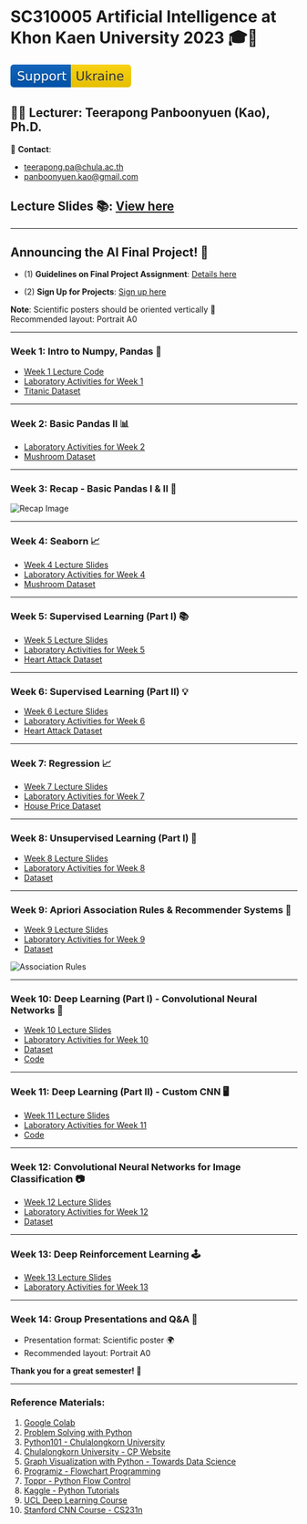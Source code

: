 # SC310005 Artificial Intelligence at Khon Kaen University 2023 🎓🤖

[![Support-Ukraine](https://raw.githubusercontent.com/kaopanboonyuen/2110446_DataScience_2021s2/main/img/Support-Ukraine-FFD500.svg)](https://supportukrainenow.org/)

## 🧑‍🌾 Lecturer: Teerapong Panboonyuen (Kao), Ph.D.  

📧 **Contact**:  
- [teerapong.pa@chula.ac.th](mailto:teerapong.pa@chula.ac.th)  
- [panboonyuen.kao@gmail.com](mailto:panboonyuen.kao@gmail.com)

## Lecture Slides 📚: [View here](https://bit.ly/sc310005lectures)

---

## **Announcing the AI Final Project!** 🎉

- (1) **Guidelines on Final Project Assignment**: [Details here](https://github.com/kaopanboonyuen/SC310005_ArtificialIntelligence_2023s1/blob/main/assignments/SC310005-AI-Final-Project.pdf)

- (2) **Sign Up for Projects**: [Sign up here](https://docs.google.com/spreadsheets/d/18tur5UXjUjxgegQziECyGpKikS-WqRwj2QNNllYX9Bs/edit?usp=sharing)

**Note**: Scientific posters should be oriented vertically 📏  
Recommended layout: Portrait A0

---

### Week 1: Intro to Numpy, Pandas 🧮

- [Week 1 Lecture Code](https://colab.research.google.com/drive/1bq3i-WfNEJytu9EefqF4LbC3gepN0OL0?usp=sharing)  
- [Laboratory Activities for Week 1](https://github.com/kaopanboonyuen/SC310005_ArtificialIntelligence_2023s1/blob/main/assignments/SC310005-Week-1-AI-Laboratory-Activities.pdf)  
- [Titanic Dataset](https://raw.githubusercontent.com/kaopanboonyuen/SC310005_ArtificialIntelligence_2023s1/main/dataset/titanic_dataset.csv)

---

### Week 2: Basic Pandas II 📊

- [Laboratory Activities for Week 2](https://github.com/kaopanboonyuen/SC310005_ArtificialIntelligence_2023s1/blob/main/assignments/SC310005-Week-2-AI-Laboratory-Activities.pdf)  
- [Mushroom Dataset](https://raw.githubusercontent.com/kaopanboonyuen/SC310005_ArtificialIntelligence_2023s1/main/dataset/mushrooms_dataset.csv)

---

### Week 3: Recap - Basic Pandas I & II 🔄

![Recap Image](https://cdn.otus.ru/media/public/b7/50/1-1801-b75093.png)

---

### Week 4: Seaborn 📈

- [Week 4 Lecture Slides](https://github.com/kaopanboonyuen/SC310005_ArtificialIntelligence_2023s1/blob/main/slides/lecture_4_seaborn.pdf)  
- [Laboratory Activities for Week 4](https://github.com/kaopanboonyuen/SC310005_ArtificialIntelligence_2023s1/blob/main/assignments/SC310005-Week-4-AI-Laboratory-Activities.pdf)  
- [Mushroom Dataset](https://raw.githubusercontent.com/kaopanboonyuen/SC310005_ArtificialIntelligence_2023s1/main/dataset/mushrooms_dataset.csv)

---

### Week 5: Supervised Learning (Part I) 📚

- [Week 5 Lecture Slides](https://github.com/kaopanboonyuen/SC310005_ArtificialIntelligence_2023s1/blob/main/slides/lecture_5_supervised_learning_part_i.pdf)  
- [Laboratory Activities for Week 5](https://github.com/kaopanboonyuen/SC310005_ArtificialIntelligence_2023s1/blob/main/assignments/SC310005-Week-5-AI-Laboratory-Activities.pdf)  
- [Heart Attack Dataset](https://raw.githubusercontent.com/kaopanboonyuen/SC310005_ArtificialIntelligence_2023s1/main/dataset/heart_attack_dataset.csv)

---

### Week 6: Supervised Learning (Part II) 💡

- [Week 6 Lecture Slides](https://github.com/kaopanboonyuen/SC310005_ArtificialIntelligence_2023s1/blob/main/slides/lecture_6_supervised_learning_part_ii.pdf)  
- [Laboratory Activities for Week 6](https://github.com/kaopanboonyuen/SC310005_ArtificialIntelligence_2023s1/blob/main/assignments/SC310005-Week-6-AI-Laboratory-Activities.pdf)  
- [Heart Attack Dataset](https://raw.githubusercontent.com/kaopanboonyuen/SC310005_ArtificialIntelligence_2023s1/main/dataset/heart_attack_dataset.csv)

---

### Week 7: Regression 📈

- [Week 7 Lecture Slides](https://github.com/kaopanboonyuen/SC310005_ArtificialIntelligence_2023s1/blob/main/slides/lecture_7_regression.pdf)  
- [Laboratory Activities for Week 7](https://github.com/kaopanboonyuen/SC310005_ArtificialIntelligence_2023s1/blob/main/assignments/SC310005-Week-7-AI-Laboratory-Activities.pdf)  
- [House Price Dataset](https://raw.githubusercontent.com/kaopanboonyuen/SC310005_ArtificialIntelligence_2023s1/main/dataset/house_prices_dataset.csv)

---

### Week 8: Unsupervised Learning (Part I) 🌱

- [Week 8 Lecture Slides](https://github.com/kaopanboonyuen/SC310005_ArtificialIntelligence_2023s1/blob/main/slides/lecture_8_unsupervised_learning_part_i.pdf)  
- [Laboratory Activities for Week 8](https://github.com/kaopanboonyuen/SC310005_ArtificialIntelligence_2023s1/blob/main/assignments/SC310005-Week-8-AI-Laboratory-Activities.pdf)  
- [Dataset](https://raw.githubusercontent.com/kaopanboonyuen/SC310005_ArtificialIntelligence_2023s1/main/dataset/covid19_vaccination_dataset.csv)

---

### Week 9: Apriori Association Rules & Recommender Systems 🔄

- [Week 9 Lecture Slides](https://github.com/kaopanboonyuen/SC310005_ArtificialIntelligence_2023s1/blob/main/slides/lecture_9_apriori_sssociation_rules_and_recommender_systems.pdf)  
- [Laboratory Activities for Week 9](https://github.com/kaopanboonyuen/SC310005_ArtificialIntelligence_2023s1/blob/main/assignments/SC310005-Week-9-AI-Laboratory-Activities-Recommender-System.pdf)  
- [Dataset](https://raw.githubusercontent.com/kaopanboonyuen/SC310005_ArtificialIntelligence_2023s1/main/dataset/amazon_reviews_dataset_toStudent.csv)

![Association Rules](https://miro.medium.com/v2/resize:fit:1040/1*3BRLw4lsANPEfGgimG3YVQ.png)

---

### Week 10: Deep Learning (Part I) - Convolutional Neural Networks 🧠

- [Week 10 Lecture Slides](https://github.com/kaopanboonyuen/SC310005_ArtificialIntelligence_2023s1/blob/main/slides/lecture_10_deep_learning_image_classification.pdf)  
- [Laboratory Activities for Week 10](https://github.com/kaopanboonyuen/SC310005_ArtificialIntelligence_2023s1/blob/main/assignments/SC310005-Week-10-AI-Laboratory-Activities.pdf)  
- [Dataset](https://github.com/kaopanboonyuen/SC310005_ArtificialIntelligence_2023s1/raw/main/dataset/MangoLeafBD_dataset_small_v2.zip)  
- [Code](https://colab.research.google.com/github/kaopanboonyuen/SC310005_ArtificialIntelligence_2023s1/blob/main/code/mango_leaf_train_and_save_weight_2024v1_toStudent.ipynb)

---

### Week 11: Deep Learning (Part II) - Custom CNN 🖥️

- [Week 11 Lecture Slides](https://github.com/kaopanboonyuen/SC310005_ArtificialIntelligence_2023s1/blob/main/slides/lecture_11_deep_learning_custom_cnn.pdf)  
- [Laboratory Activities for Week 11](https://github.com/kaopanboonyuen/SC310005_ArtificialIntelligence_2023s1/blob/main/assignments/SC310005-Week-11-AI-Laboratory-Activities.pdf)  
- [Code](https://colab.research.google.com/github/kaopanboonyuen/SC310005_ArtificialIntelligence_2023s1/blob/main/code/mango_leaf_train_and_save_weight_2024v1_toStudent.ipynb)

---

### Week 12: Convolutional Neural Networks for Image Classification 📷

- [Week 12 Lecture Slides](https://github.com/kaopanboonyuen/SC310005_ArtificialIntelligence_2023s1/blob/main/slides/lecture_12_convolutional_neural_networks_for_image_classification.pdf)  
- [Laboratory Activities for Week 12](https://github.com/kaopanboonyuen/SC310005_ArtificialIntelligence_2023s1/blob/main/assignments/SC310005-Week-12-AI-Laboratory-Activities.pdf)  
- [Dataset](https://github.com/kaopanboonyuen/SC310005_ArtificialIntelligence_2023s1/raw/main/dataset/MangoLeafBD_dataset_small_v2.zip)

---

### Week 13: Deep Reinforcement Learning 🕹️

- [Week 13 Lecture Slides](https://github.com/kaopanboonyuen/SC310005_ArtificialIntelligence_2023s1/blob/main/slides/lecture_13_deep_reinforcement_learning.pdf)  
- [Laboratory Activities for Week 13](https://github.com/kaopanboonyuen/SC310005_ArtificialIntelligence_2023s1/blob/main/assignments/SC310005-Week-13-AI-Laboratory-Activities.pdf)

---

### Week 14: Group Presentations and Q&A 🎤

- Presentation format: Scientific poster 🌍  
- Recommended layout: Portrait A0

**Thank you for a great semester! 🌟**

---

### Reference Materials:

1. [Google Colab](https://colab.research.google.com/notebooks/)
2. [Problem Solving with Python](https://problemsolvingwithpython.com/)
3. [Python101 - Chulalongkorn University](https://www.cp.eng.chula.ac.th/books/python101/)
4. [Chulalongkorn University - CP Website](https://www.eng.chula.ac.th/th/20535)
5. [Graph Visualization with Python - Towards Data Science](https://towardsdatascience.com/graph-visualisation-basics-with-python-part-i-flowcharts-6298c4f412e0)
6. [Programiz - Flowchart Programming](https://www.programiz.com/article/flowchart-programming)
7. [Toppr - Python Flow Control](https://www.toppr.com/guides/python-guide/tutorials/python-flow-control/if-elif-else/python-if-if-else-if-elif-else-and-nested-if-statement/)
8. [Kaggle - Python Tutorials](https://www.kaggle.com/learn/python)
9. [UCL Deep Learning Course](https://www.ucl.ac.uk/ai/)
10. [Stanford CNN Course - CS231n](http://cs231n.stanford.edu/)